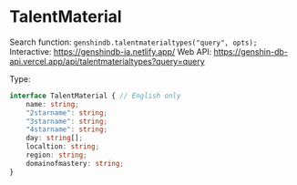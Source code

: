 # TalentMaterial

Search function: `genshindb.talentmaterialtypes("query", opts);`
Interactive: https://genshindb-ia.netlify.app/
Web API: https://genshin-db-api.vercel.app/api/talentmaterialtypes?query=query

Type:
```ts
interface TalentMaterial { // English only
	name: string;
	"2starname": string;
	"3starname": string;
	"4starname": string;
	day: string[];
	localtion: string;
	region: string;
	domainofmastery: string;
}```
